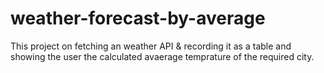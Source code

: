 # weather-forecast-by-average
This project on fetching an weather API & recording it as a table and showing the user the calculated avaerage temprature of the required city.
